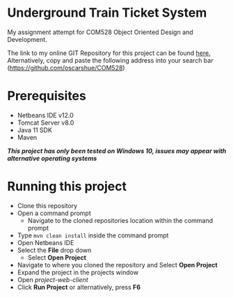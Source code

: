 # Underground Train Ticket System

My assignment attempt for COM528 Object Oriented Design and Development.

The link to my online GIT Repository for this project can be found [here.](https://github.com/oscarshue/COM528)  
Alternatively, copy and paste the following address into your search bar (https://github.com/oscarshue/COM528)

# Prerequisites
- Netbeans IDE v12.0
- Tomcat Server v8.0
- Java 11 SDK
- Maven

***This project has only been tested on Windows 10, issues may appear with alternative operating systems***

# Running this project
- Clone this repository
- Open a command prompt
  - Navigate to the cloned repositories location within the command prompt
- Type `mvn clean install` inside the command prompt
- Open Netbeans IDE
- Select the **File** drop down
  - Select **Open Project**
- Navigate to where you cloned the repository and Select **Open Project**
- Expand the project in the projects window
- Open *project-web-client*
- Click **Run Project** or alternatively, press **F6**
